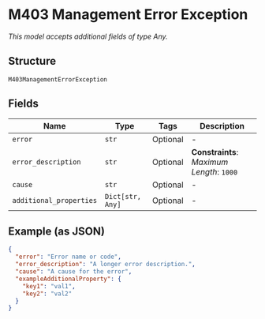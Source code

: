 
# M403 Management Error Exception

*This model accepts additional fields of type Any.*

## Structure

`M403ManagementErrorException`

## Fields

| Name | Type | Tags | Description |
|  --- | --- | --- | --- |
| `error` | `str` | Optional | - |
| `error_description` | `str` | Optional | **Constraints**: *Maximum Length*: `1000` |
| `cause` | `str` | Optional | - |
| `additional_properties` | `Dict[str, Any]` | Optional | - |

## Example (as JSON)

```json
{
  "error": "Error name or code",
  "error_description": "A longer error description.",
  "cause": "A cause for the error",
  "exampleAdditionalProperty": {
    "key1": "val1",
    "key2": "val2"
  }
}
```

